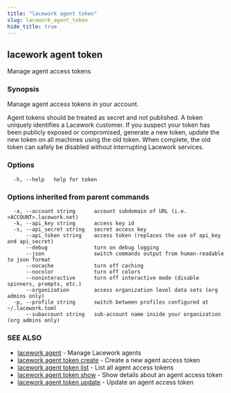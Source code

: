 ```yaml
---
title: "lacework agent token"
slug: lacework_agent_token
hide_title: true
---
```


## lacework agent token

Manage agent access tokens

### Synopsis

Manage agent access tokens in your account.

Agent tokens should be treated as secret and not published. A token uniquely identifies
a Lacework customer. If you suspect your token has been publicly exposed or compromised,
generate a new token, update the new token on all machines using the old token. When
complete, the old token can safely be disabled without interrupting Lacework services.

### Options

```
  -h, --help   help for token
```

### Options inherited from parent commands

```
  -a, --account string      account subdomain of URL (i.e. <ACCOUNT>.lacework.net)
  -k, --api_key string      access key id
  -s, --api_secret string   secret access key
      --api_token string    access token (replaces the use of api_key and api_secret)
      --debug               turn on debug logging
      --json                switch commands output from human-readable to json format
      --nocache             turn off caching
      --nocolor             turn off colors
      --noninteractive      turn off interactive mode (disable spinners, prompts, etc.)
      --organization        access organization level data sets (org admins only)
  -p, --profile string      switch between profiles configured at ~/.lacework.toml
      --subaccount string   sub-account name inside your organization (org admins only)
```

### SEE ALSO

* [lacework agent](lacework_agent.md)	 - Manage Lacework agents
* [lacework agent token create](lacework_agent_token_create.md)	 - Create a new agent access token
* [lacework agent token list](lacework_agent_token_list.md)	 - List all agent access tokens
* [lacework agent token show](lacework_agent_token_show.md)	 - Show details about an agent access token
* [lacework agent token update](lacework_agent_token_update.md)	 - Update an agent access token

